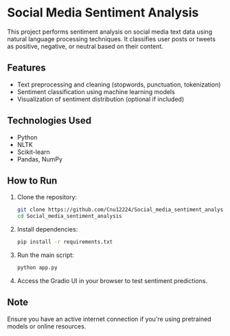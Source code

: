 
# Social Media Sentiment Analysis

This project performs sentiment analysis on social media text data using natural language processing techniques. It classifies user posts or tweets as positive, negative, or neutral based on their content.

## Features

- Text preprocessing and cleaning (stopwords, punctuation, tokenization)
- Sentiment classification using machine learning models
- Visualization of sentiment distribution (optional if included)

## Technologies Used

- Python
- NLTK 
- Scikit-learn
- Pandas, NumPy

## How to Run

1. Clone the repository:
   ```bash
   git clone https://github.com/Cnu12224/Social_media_sentiment_analysis.git
   cd Social_media_sentiment_analysis
   ```

2. Install dependencies:
   ```bash
   pip install -r requirements.txt
   ```

3. Run the main script:
   ```bash
   python app.py
   ```

4. Access the Gradio UI in your browser to test sentiment predictions.

## Note

Ensure you have an active internet connection if you're using pretrained models or online resources.
